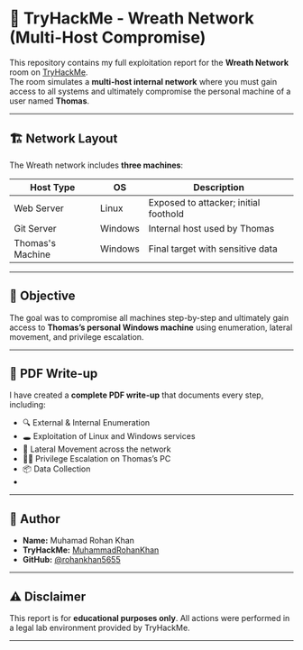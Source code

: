 # 🧠 TryHackMe - Wreath Network (Multi-Host Compromise)

This repository contains my full exploitation report for the **Wreath Network** room on [TryHackMe](https://tryhackme.com/room/wreath).  
The room simulates a **multi-host internal network** where you must gain access to all systems and ultimately compromise the personal machine of a user named **Thomas**.

---

## 🏗️ Network Layout

The Wreath network includes **three machines**:

| Host Type        | OS        | Description                        |
|------------------|-----------|------------------------------------|
| Web Server       | Linux     | Exposed to attacker; initial foothold |
| Git Server       | Windows   | Internal host used by Thomas       |
| Thomas's Machine | Windows   | Final target with sensitive data   |

---

## 🎯 Objective

The goal was to compromise all machines step-by-step and ultimately gain access to **Thomas’s personal Windows machine** using enumeration, lateral movement, and privilege escalation.

---

## 📄 PDF Write-up

I have created a **complete PDF write-up** that documents every step, including:

- 🔍 External & Internal Enumeration
- 🕳️ Exploitation of Linux and Windows services
- 🔁 Lateral Movement across the network
- 🧑‍💼 Privilege Escalation on Thomas’s PC
- 📦 Data Collection
- 
---

## 👤 Author

- **Name:** Muhamad Rohan Khan  
- **TryHackMe:** [MuhammadRohanKhan](https://tryhackme.com/p/MuhammadRohanKhan)  
- **GitHub:** [@rohankhan5655](https://github.com/rohankhan5655)  

---

## ⚠️ Disclaimer

This report is for **educational purposes only**. All actions were performed in a legal lab environment provided by TryHackMe.

---

